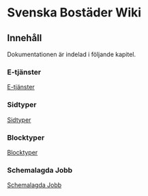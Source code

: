 <!-- TITLE: Home -->
<!-- SUBTITLE: A quick summary of Home -->

# Svenska Bostäder Wiki
## Innehåll
Dokumentationen är indelad i följande kapitel.
### E-tjänster
[E-tjänster](http://mywiki/e-tjanster#e-tjanster)
### Sidtyper
[Sidtyper](http://mywiki/sidtyper#sidtyper)
### Blocktyper
[Blocktyper](http://mywiki/blocktyper#blocktyper)
### Schemalagda Jobb
[Schemalagda Jobb](http://mywiki/blocktyper#blocktyper)